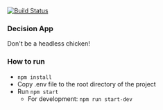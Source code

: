 [![Build Status](https://travis-ci.org/StartupWeekend15/Decision.svg?branch=master)](https://travis-ci.org/StartupWeekend15/Decision)

### Decision App

Don't be a headless chicken!

### How to run

* `npm install`
* Copy .env file to the root directory of the project
* Run
  `npm start`
  * For development: `npm run start-dev`
